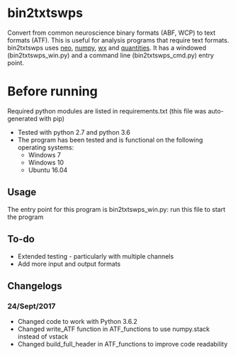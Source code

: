 # bin2txtswps
Convert from common neuroscience binary formats (ABF, WCP) to text formats (ATF). This is useful for analysis programs that require text formats. bin2txtswps uses [neo](http://neo.readthedocs.io/en/0.5.1/install.html), [numpy](http://www.numpy.org/), [wx](https://wxpython.org/) and [quantities](https://github.com/python-quantities/python-quantities). It has a windowed (bin2txtswps_win.py) and a command line (bin2txtswps_cmd.py) entry point.

# Before running
Required python modules are listed in requirements.txt (this file was auto-generated with pip)
* Tested with python 2.7 and python 3.6
* The program has been tested and is functional on the following operating systems:
  * Windows 7 
  * Windows 10
  * Ubuntu 16.04

## Usage
The entry point for this program is bin2txtswps_win.py: run this file to start the program

## To-do
* Extended testing - particularly with multiple channels
* Add more input and output formats

## Changelogs

### 24/Sept/2017
* Changed code to work with Python 3.6.2
* Changed write_ATF function in ATF_functions to use numpy.stack instead of vstack
* Changed build_full_header in ATF_functions to improve code readability

